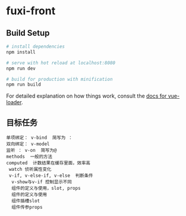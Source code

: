 # fuxi-front

> 

## Build Setup

``` bash
# install dependencies
npm install

# serve with hot reload at localhost:8080
npm run dev

# build for production with minification
npm run build
```

For detailed explanation on how things work, consult the [docs for vue-loader](http://vuejs.github.io/vue-loader).

## 目标任务

```
单项绑定： v-bind  简写为 ：
双向绑定： v-model
监听 ： v-on  简写为@
methods  一般的方法
computed  计数结果在缓存里面，效率高
 watch 侦听属性变化
 v-if, v-else-if, v-else  判断条件
  v-show与v-if 控制显示不同
  组件的定义与使用，slot, props
  组件的定义与使用
  组件插槽slot
  组件传参props
```
